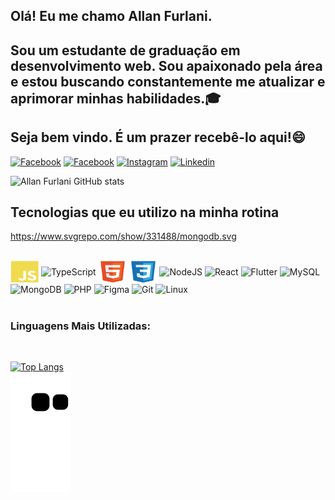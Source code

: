 ## Olá! Eu me chamo Allan Furlani. 
## Sou um estudante de graduação em desenvolvimento web. Sou apaixonado pela área e estou buscando constantemente me atualizar e aprimorar minhas habilidades.🎓
## Seja bem vindo. É um prazer recebê-lo aqui!😄





[![Facebook](https://img.shields.io/badge/WhatsApp-25D366?style=for-the-badge&logo=whatsapp&logoColor=white)](https://wa.me/27998859003)
[![Facebook](https://img.shields.io/badge/Facebook-1877F2?style=for-the-badge&logo=facebook&logoColor=white)](https://www.facebook.com/allan.furlani)
[![Instagram](https://img.shields.io/badge/Instagram-E4405F?style=for-the-badge&logo=instagram&logoColor=white)](https://www.instagram.com/allan_furlani/)
[![Linkedin](https://img.shields.io/badge/LinkedIn-0077B5?style=for-the-badge&logo=linkedin&logoColor=white)](https://www.linkedin.com/in/allan-furlani-b91126223/)

![Allan Furlani GitHub stats](https://github-readme-stats.vercel.app/api?username=Allan182&show_icons=true&theme=tokyonight&count_private=true)

## Tecnologias que eu utilizo na minha rotina

https://www.svgrepo.com/show/331488/mongodb.svg

<div style="display: inline_block">
  <br>
  <img align="center" alt="JS" height="35" width="45" src="https://raw.githubusercontent.com/devicons/devicon/master/icons/javascript/javascript-plain.svg"/>
  <img   align="center" height="35" width="45"  alt="TypeScript" src="https://cdn.jsdelivr.net/gh/devicons/devicon/icons/typescript/typescript-original.svg"/>
  <img align="center" alt="HTML" height="35" width="45" src="https://raw.githubusercontent.com/devicons/devicon/master/icons/html5/html5-original.svg"/>
  <img align="center" alt="CSS" height="35" width="45" src="https://raw.githubusercontent.com/devicons/devicon/master/icons/css3/css3-original.svg"/>
  <img align="center" alt="NodeJS" height="35" width="45" src="https://www.svgrepo.com/show/303266/nodejs-icon-logo.svg"/>
  <img  align="center" height="35" width="45"  alt="React" src="https://cdn.jsdelivr.net/gh/devicons/devicon/icons/react/react-original.svg" />
  <img  align="center" height="35" width="45"  alt="Flutter" src="https://www.svgrepo.com/show/373604/flutter.svg" />
  <img  align="center" height="35" width="45"  alt="MySQL" src="https://cdn.jsdelivr.net/gh/devicons/devicon/icons/mysql/mysql-original.svg" />
  <img  align="center" height="35" width="45"  alt="MongoDB" src="https://www.svgrepo.com/show/331488/mongodb.svg"/>
  <img  align="center" height="35" width="45"  alt="PHP" src="https://cdn.jsdelivr.net/gh/devicons/devicon/icons/php/php-original.svg" />
  <img  align="center" height="35" width="45"  alt="Figma" src="https://cdn.jsdelivr.net/gh/devicons/devicon/icons/figma/figma-original.svg" />
  <img   align="center" height="35" width="45"  alt="Git" src="https://cdn.jsdelivr.net/gh/devicons/devicon/icons/git/git-original.svg" />
  <img align="center" height="35" width="45"  alt="Linux" src="https://cdn.jsdelivr.net/gh/devicons/devicon/icons/linux/linux-original.svg" />
</div>
  
<br/>

### Linguagens Mais Utilizadas:
<br>

[![Top Langs](https://github-readme-stats.vercel.app/api/top-langs/?username=Allan182&layout=compact)](https://github.com/Allan182/)
<br/>
![snake gif](https://github.com/Allan182/Allan182/blob/output/github-contribution-grid-snake.svg)
